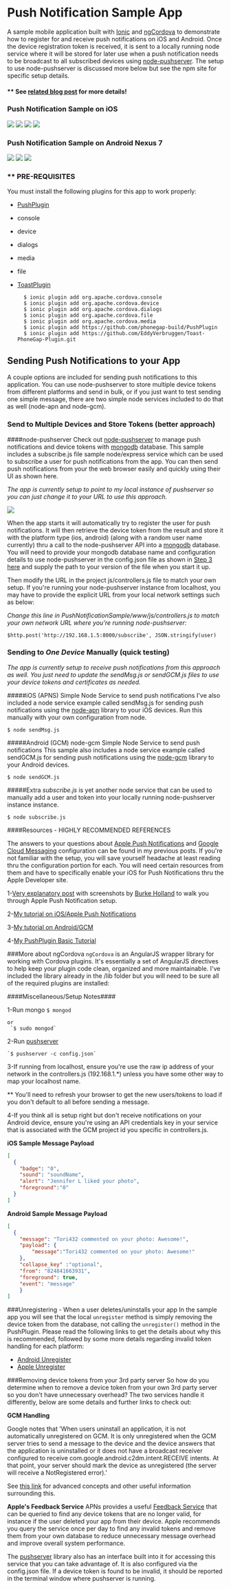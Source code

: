 Push Notification Sample App
============================
A sample mobile application built with [Ionic](http://ionicframework.com) and [ngCordova](http://ngcordova.com/) to demonstrate how to register for and receive push notifications on iOS
and Android. Once the device registration token is received, it is sent to a locally running node service where it will be stored for 
later use when a push notification needs to be broadcast to all subscribed devices using [node-pushserver](https://www.npmjs.org/package/node-pushserver). 
The setup to use node-pushserver is discussed more below but see the npm site for specific setup details. 

#### ** See [related blog post](http://devgirl.org/2014/12/16/push-notifications-sample-app-with-ionic-and-ngcordova/) for more details!


### Push Notification Sample on iOS
![](screenshots-blog/IMG_0009.jpg) ![](screenshots-blog/IMG_0012.jpg) ![](screenshots-blog/ios-swipe.png)
![](screenshots-blog/ios-app.png) 


### Push Notification Sample on Android Nexus 7
![](screenshots-blog/android-statusbar-pull.png) ![](android-foreground.png) ![](screenshots-blog/android-app.png) 


### ** PRE-REQUISITES 

You must install the following plugins for this app to work properly:

- [PushPlugin](https://github.com/phonegap-build/PushPlugin)
- console
- device
- dialogs
- media
- file
- [ToastPlugin](https://github.com/EddyVerbruggen/Toast-PhoneGap-Plugin) 


        $ ionic plugin add org.apache.cordova.console
        $ ionic plugin add org.apache.cordova.device
        $ ionic plugin add org.apache.cordova.dialogs    
        $ ionic plugin add org.apache.cordova.file
        $ ionic plugin add org.apache.cordova.media
        $ ionic plugin add https://github.com/phonegap-build/PushPlugin
        $ ionic plugin add https://github.com/EddyVerbruggen/Toast-PhoneGap-Plugin.git



## Sending Push Notifications to your App

A couple options are included for sending push notifications to this application. You can use node-pushserver to store multiple device tokens
from different platforms and send in bulk, or if you just want to test sending one simple message, there are two simple node services included
to do that as well (node-apn and node-gcm). 

### Send to Multiple Devices and Store Tokens (better approach)
####node-pushserver 
Check out [node-pushserver](https://www.npmjs.org/package/node-pushserver) to manage push notifications and device tokens with [mongodb](www.mongodb.org) database. This sample includes a subscribe.js file
sample node/express service which can be used to subscribe a user for push notifications from the app. You can then send push notifications
from your the web browser easily and quickly using their UI as shown here. 

*The app is currently setup to point to my local instance of pushserver so you can just change it to your URL to use this approach.*

![](screenshots-blog/push-server.png) 

When the app starts it will automatically try to register the user for push notifications. It will then retrieve the device token from the result
and store it with the platform type (ios, android) (along with a random user name currently) thru a call to the node-pushserver API 
into a [mongodb](www.mongodb.org) database. You
will need to provide your mongodb database name and configuration details to use node-pushserver in the config.json file as shown in 
[Step 3 here](https://www.npmjs.org/package/node-pushserver) and supply the path to your version of the file when you start it up. 

Then modify the URL in the project js/controllers.js file to match your own 
setup. If you're running your node-pushserver instance from localhost, you may have to provide the explicit URL from your local network settings such as below:  


*Change this line in PushNotificationSample/www/js/controllers.js to match your own network URL where you're running node-pushserver:*
    
    $http.post('http://192.168.1.5:8000/subscribe', JSON.stringify(user)

### Sending to *One Device* Manually (quick testing)

*The app is currently setup to receive push notifications from this approach as well. You just need to update the sendMsg.js or sendGCM.js files
 to use your device tokens and certificates as needed.*

#####iOS (APNS) Simple Node Service to send push notifications
I've also included a node service example called sendMsg.js for sending push notifications using the [node-apn](https://github.com/argon/node-apn)
library to your iOS devices. Run this manually with your own configuration from node.

  `$ node sendMsg.js`
 
#####Android (GCM) node-gcm Simple Node Service to send push notifications
This sample also includes a node service example called sendGCM.js for sending push notifications using the [node-gcm](https://github.com/ToothlessGear/node-gcm)
library to your Android devices. 
  
  `$ node sendGCM.js`

#####Extra
*subscribe.js* is yet another node service that can be used to manually add a user and token into your locally running node-pushserver instance
instance.
  
  `$ node subscribe.js`


####Resources - HIGHLY RECOMMENDED REFERENCES

The answers to your questions about [Apple Push Notifications](https://developer.apple.com/library/ios/documentation/NetworkingInternet/Conceptual/RemoteNotificationsPG/Chapters/ApplePushService.html#//apple_ref/doc/uid/TP40008194-CH100-SW9) and [Google Cloud Messaging](http://developer.android.com/google/gcm/gs.html) configuration can be found in my previous 
posts. If you're not familiar with the setup, you will save yourself headache at least reading thru the configuration portion
for each. You will need certain resources from them and have to specifically enable your iOS for Push Notifications thru the Apple
Developer site. 

1-[Very explanatory post](http://blogs.telerik.com/appbuilder/posts/14-01-14/let's-get-push-notifications-working-in-phonegap-and-ios?utm_content=buffer751c3&utm_medium=social&utm_source=app.net&utm_campaign=buffer) with screenshots 
by [Burke Holland](https://twitter.com/burkeholland) to walk you through Apple Push Notification setup. 

2-[My tutorial on iOS/Apple Push Notifications](http://devgirl.org/2012/10/19/tutorial-apple-push-notifications-with-phonegap-part-1/)  

3-[My tutorial on Android/GCM](http://devgirl.org/2012/10/25/tutorial-android-push-notifications-with-phonegap/)

4-[My PushPlugin Basic Tutorial](http://devgirl.org/2013/07/17/tutorial-implement-push-notifications-in-your-phonegap-application/)

###More about ngCordova
`ngCordova` is an AngularJS wrapper library for working with Cordova plugins. It's essentially a set of AngularJS directives
to help keep your plugin code clean, organized and more maintainable. I've included the library already in the /lib folder
but you will need to be sure all of the required plugins are installed:

####Miscellaneous/Setup Notes####

1-Run mongo
    `$ mongod`
    
    or 
     `$ sudo mongod`

2-Run [pushserver](https://www.npmjs.org/package/node-pushserver)

    `$ pushserver -c config.json`
    
3-If running from localhost, ensure you're use the raw ip address of your network in the controllers.js (192.168.1.*) unless you 
have some other way to map your localhost name.

** You'll need to refresh your browser to get the new users/tokens to load if you don't default to all before sending a message.

4-If you think all is setup right but don't receive notifications on your Android device, ensure you're using an API credentials key in your service that is associated with the GCM project id
you specific in controllers.js. 

**iOS Sample Message Payload** 

```json
[
  {
    "badge": "0",
    "sound": "soundName",
    "alert": "Jennifer L liked your photo",
    "foreground":"0"
  }
]
```

**Android Sample Message Payload**

```json
[
  {
    "message": "Tori432 commented on your photo: Awesome!",
    "payload": {
        "message":"Tori432 commented on your photo: Awesome!"
    },
    "collapse_key" :"optional",
    "from": "824841663931",
    "foreground": true,
    "event": "message"
    }
]
```

###Unregistering - When a user deletes/uninstalls your app
In the sample app you will see that the local `unregister` method is simply removing the device token from the database, not calling the `unregister()`
 method in the PushPlugin. Please read the following links to get the details about why this is recommended, followed by some more details regarding
 invalid token handling for each platform:

- [Android Unregister](http://developer.android.com/google/gcm/adv.html#unreg-why)
- [Apple Unregister](https://developer.apple.com/library/ios/documentation/UIKit/Reference/UIApplication_Class/index.html#//apple_ref/occ/instm/UIApplication/unregisterForRemoteNotifications) 
 
###Removing device tokens from your 3rd party server
So how do you determine when to remove a device token from your own 3rd party server so you don't have unnecessary overhead? The two services
handle it differently, below are some details and further links to check out:

**GCM Handling**

Google notes that 'When users uninstall an application, it is not automatically unregistered on GCM. It is only unregistered when the GCM server tries to send a message to the device and the device answers that the application is uninstalled or it does not have a broadcast receiver configured to receive com.google.android.c2dm.intent.RECEIVE intents. 
At that point, your server should mark the device as unregistered (the server will receive a NotRegistered error).'

See [this link](http://developer.android.com/google/gcm/adv.html) for advanced concepts and other useful information surrounding this. 

**Apple's Feedback Service**
APNs provides a useful [Feedback Service](https://developer.apple.com/library/ios/documentation/NetworkingInternet/Conceptual/RemoteNotificationsPG/Chapters/CommunicatingWIthAPS.html#//apple_ref/doc/uid/TP40008194-CH101-SW3) 
that can be queried to find any device tokens that are no longer valid, for instance if the user deleted your app from their device. Apple recommends
you query the service once per day to find any invalid tokens and remove them from your own database to reduce unnecessary message overhead and improve overall system performance. 

The [pushserver](https://www.npmjs.org/package/node-pushserver) library also has an interface built into it for accessing this service 
that you can take advantage of. It is also configured via the config.json file. If a device token is found to be invalid, it should be
reported in the terminal window where pushserver is running. 

